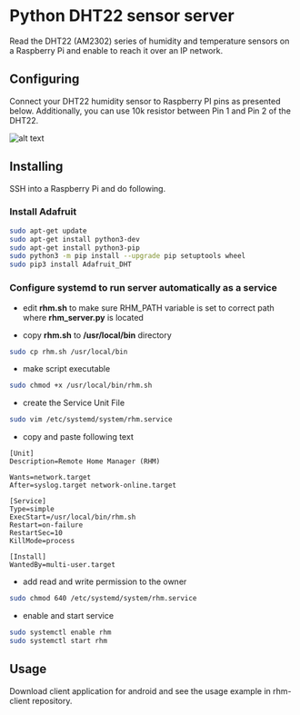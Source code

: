 Python DHT22 sensor server
=======================

Read the DHT22 (AM2302) series of humidity and temperature sensors on a Raspberry Pi and enable to reach it over an IP network.


Configuring
----------

Connect your DHT22 humidity sensor to Raspberry PI pins as presented below. Additionally, you can use 10k resistor between Pin 1 and Pin 2 of the DHT22.


![alt text](https://raw.githubusercontent.com/b-proszkowiec/RHM-server/b1a8351235811856026e4b2ff6ad37260d1cd8e5/PI%20DHT22.jpg)

Installing
----------
SSH into a Raspberry Pi and do following.

### Install Adafruit

````sh
sudo apt-get update
sudo apt-get install python3-dev
sudo apt-get install python3-pip
sudo python3 -m pip install --upgrade pip setuptools wheel
sudo pip3 install Adafruit_DHT
````


### Configure systemd to run server automatically as a service

- edit **rhm.sh** to make sure RHM_PATH variable is set to correct path where **rhm_server.py** is located

- copy **rhm.sh** to **/usr/local/bin** directory
````sh
sudo cp rhm.sh /usr/local/bin
````

- make script executable
````sh
sudo chmod +x /usr/local/bin/rhm.sh
````

- create the Service Unit File
````sh
sudo vim /etc/systemd/system/rhm.service
````

- copy and paste following text
````
[Unit]
Description=Remote Home Manager (RHM)

Wants=network.target
After=syslog.target network-online.target

[Service]
Type=simple
ExecStart=/usr/local/bin/rhm.sh
Restart=on-failure
RestartSec=10
KillMode=process

[Install]
WantedBy=multi-user.target
````

- add read and write permission to the owner
````sh
sudo chmod 640 /etc/systemd/system/rhm.service
````

- enable and start service
````sh
sudo systemctl enable rhm
sudo systemctl start rhm
````

Usage
-----

Download client application for android and see the usage example in rhm-client repository.

